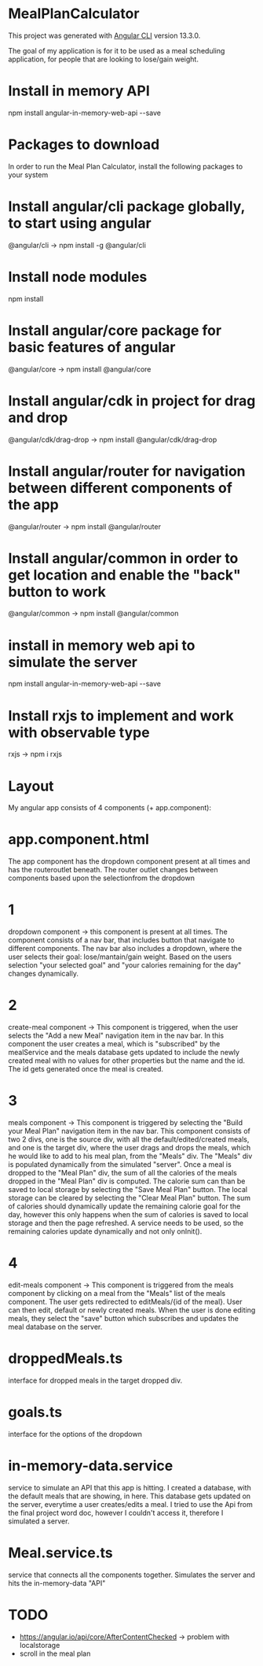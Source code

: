 # MealPlanCalculator
This project was generated with [Angular CLI](https://github.com/angular/angular-cli) version 13.3.0.

The goal of my application is for it to be used as a meal scheduling application, for people that are looking to lose/gain weight.

# Install in memory API
npm install angular-in-memory-web-api --save

# Packages to download
In order to run the Meal Plan Calculator, install the following packages to your system

# Install angular/cli package globally, to start using angular
@angular/cli -> npm install -g @angular/cli 

# Install node modules
npm install

# Install angular/core package for basic features of angular
@angular/core -> npm install @angular/core

# Install angular/cdk in project for drag and drop
@angular/cdk/drag-drop -> npm install @angular/cdk/drag-drop

# Install angular/router for navigation between different components of the app
@angular/router -> npm install @angular/router

# Install angular/common in order to get location and enable the "back" button to work
@angular/common -> npm install @angular/common 

# install in memory web api to simulate the server
npm install angular-in-memory-web-api --save

# Install rxjs to implement and work with observable type
rxjs -> npm i rxjs

# Layout
My angular app consists of 4 components (+ app.component):
# app.component.html
The app component has the dropdown component present at all times and has the routeroutlet beneath. The router outlet changes 
between components based upon the selectionfrom the dropdown
# 1
dropdown component -> this component is present at all times. The component consists of a nav bar, that includes button that navigate 
to different components. The nav bar also includes a dropdown, where the user selects their goal: lose/mantain/gain weight. Based on the
users selection "your selected goal" and "your calories remaining for the day" changes dynamically.
# 2
create-meal component -> This component is triggered, when the user selects the "Add a new Meal" navigation item in the nav bar. In this component the user creates a meal, which is "subscribed" by the mealService and the meals database gets updated to include the newly created meal with no values for other properties but the name and the id. The id gets generated once the meal is created.
# 3 
meals component -> This component is triggered by selecting the "Build your Meal Plan" navigation item in the nav bar. This component consists of two 2 divs, one is the source div, with all the default/edited/created meals, and one is the target div, where the user drags and drops the meals, which he would like to add to his meal plan, from the "Meals" div. The "Meals" div is populated dynamically from the simulated "server". Once a meal is dropped to the "Meal Plan" div, the sum of all the calories of the meals dropped in the "Meal Plan" div is computed. The calorie sum can than be saved to local storage by selecting the "Save Meal Plan" button. The local storage can be cleared by selecting the "Clear Meal Plan" button. The sum of calories should dynamically update the remaining calorie goal for the day, however this only happens when the sum of calories is saved to local storage and then the page refreshed. A service needs to be used, so the remaining calories update dynamically and not only onInit().  
# 4 
edit-meals component -> This component is triggered from the meals component by clicking on a meal from the "Meals" list of the meals component. The user gets redirected to editMeals/{id of the meal}. User can then edit, default or newly created meals. When the user is done editing meals, they select the "save" button which subscribes and updates the meal database on the server.

# droppedMeals.ts
interface for dropped meals in the target dropped div.

# goals.ts
interface for the options of the dropdown

# in-memory-data.service
service to simulate an API that this app is hitting. I created a database, with the default meals that are showing, in here. This database gets updated on the server, everytime a user creates/edits a meal. I tried to use the Api from the final project word doc, however I couldn't access it, therefore I simulated a server.

# Meal.service.ts
service that connects all the components together. Simulates the server and hits the in-memory-data "API"


# TODO

- https://angular.io/api/core/AfterContentChecked -> problem with localstorage 
- scroll in the meal plan



